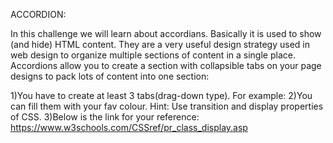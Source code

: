 ACCORDION:

In this challenge we will learn about accordians. Basically it is used to show (and hide) HTML content. They are a very useful design strategy used in web design to organize multiple sections of content in a single place. Accordions allow you to create a section with collapsible tabs on your page designs to pack lots of content into one section:

1)You have to create at least 3 tabs(drag-down type). For example:
2)You can fill them with your fav colour.
Hint: Use transition and display properties of CSS.
3)Below is the link for your reference:
https://www.w3schools.com/CSSref/pr_class_display.asp
